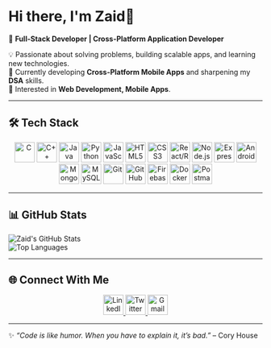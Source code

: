 # Hi there, I'm Zaid👋  

🚀 **Full-Stack Developer | Cross-Platform Application Developer**  

💡 Passionate about solving problems, building scalable apps, and learning new technologies.  
🎯 Currently developing **Cross-Platform Mobile Apps** and sharpening my **DSA** skills.  
🌱 Interested in **Web Development, Mobile Apps**.  

---

## 🛠️ Tech Stack  

<p align="center">
  <img src="https://cdn.jsdelivr.net/gh/devicons/devicon/icons/c/c-original.svg" width="40" height="40" title="C"/>
  <img src="https://cdn.jsdelivr.net/gh/devicons/devicon/icons/cplusplus/cplusplus-original.svg" width="40" height="40" title="C++"/>
  <img src="https://cdn.jsdelivr.net/gh/devicons/devicon/icons/java/java-original.svg" width="40" height="40" title="Java"/>
  <img src="https://cdn.jsdelivr.net/gh/devicons/devicon/icons/python/python-original.svg" width="40" height="40" title="Python"/>
  <img src="https://cdn.jsdelivr.net/gh/devicons/devicon/icons/javascript/javascript-original.svg" width="40" height="40" title="JavaScript"/>
  <img src="https://cdn.jsdelivr.net/gh/devicons/devicon/icons/html5/html5-original.svg" width="40" height="40" title="HTML5"/>
  <img src="https://cdn.jsdelivr.net/gh/devicons/devicon/icons/css3/css3-original.svg" width="40" height="40" title="CSS3"/>
  <img src="https://cdn.jsdelivr.net/gh/devicons/devicon/icons/react/react-original.svg" width="40" height="40" title="React/React Native"/>
  <img src="https://cdn.jsdelivr.net/gh/devicons/devicon/icons/nodejs/nodejs-original.svg" width="40" height="40" title="Node.js"/>
  <img src="https://cdn.jsdelivr.net/gh/devicons/devicon/icons/express/express-original.svg" width="40" height="40" title="Express"/>
  <img src="https://cdn.jsdelivr.net/gh/devicons/devicon/icons/android/android-original.svg" width="40" height="40" title="Android"/>
  <img src="https://cdn.jsdelivr.net/gh/devicons/devicon/icons/mongodb/mongodb-original.svg" width="40" height="40" title="MongoDB"/>
  <img src="https://cdn.jsdelivr.net/gh/devicons/devicon/icons/mysql/mysql-original.svg" width="40" height="40" title="MySQL"/>
  <img src="https://cdn.jsdelivr.net/gh/devicons/devicon/icons/git/git-original.svg" width="40" height="40" title="Git"/>
  <img src="https://cdn.jsdelivr.net/gh/devicons/devicon/icons/github/github-original.svg" width="40" height="40" title="GitHub"/>
  <img src="https://cdn.jsdelivr.net/gh/devicons/devicon/icons/firebase/firebase-plain.svg" width="40" height="40" title="Firebase"/>
  <img src="https://cdn.jsdelivr.net/gh/devicons/devicon/icons/docker/docker-original.svg" width="40" height="40" title="Docker"/>
  <img src="https://cdn.jsdelivr.net/gh/devicons/devicon/icons/postman/postman-original.svg" width="40" height="40" title="Postman"/>
</p>

---

## 📊 GitHub Stats  

![Zaid's GitHub Stats](https://github-readme-stats.vercel.app/api?username=zxiDD&show_icons=true&theme=radical)  
![Top Languages](https://github-readme-stats.vercel.app/api/top-langs/?username=zxiDD&layout=compact&theme=radical)  

---

## 🌐 Connect With Me  

<p align="center">
  <a href="https://www.linkedin.com/in/zxidd/" target="_blank">
    <img src="https://cdn.jsdelivr.net/gh/devicons/devicon/icons/linkedin/linkedin-original.svg" width="40" height="40" title="LinkedIn"/>
  </a>
  <a href="https://x.com/JustGitGood" target="_blank">
    <img src="https://upload.wikimedia.org/wikipedia/commons/c/cc/X_icon.svg" width="40" height="40" title="Twitter"/>
  </a>
  <a href="mailto:kzaid2144@gmail.com" target="_blank">
    <img src="https://upload.wikimedia.org/wikipedia/commons/7/7e/Gmail_icon_%282020%29.svg" width="40" height="40" title="Gmail"/>
  </a>
</p>

---

✨ *“Code is like humor. When you have to explain it, it’s bad.”* – Cory House
